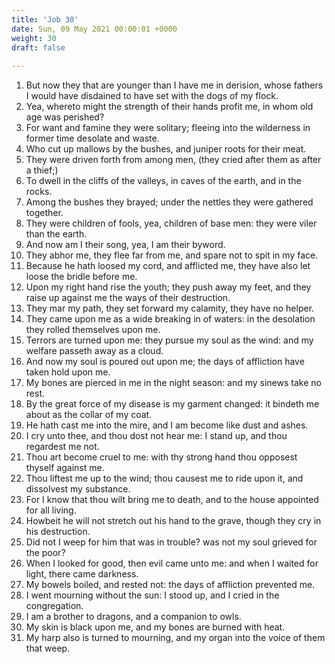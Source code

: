 ```yaml
---
title: 'Job 30'
date: Sun, 09 May 2021 00:00:01 +0000
weight: 30
draft: false
  
---
```


1. But now they that are younger than I have me in derision, whose fathers I would have disdained to have set with the dogs of my flock.
2. Yea, whereto might the strength of their hands profit me, in whom old age was perished?
3. For want and famine they were solitary; fleeing into the wilderness in former time desolate and waste.
4. Who cut up mallows by the bushes, and juniper roots for their meat.
5. They were driven forth from among men, (they cried after them as after a thief;)
6. To dwell in the cliffs of the valleys, in caves of the earth, and in the rocks.
7. Among the bushes they brayed; under the nettles they were gathered together.
8. They were children of fools, yea, children of base men: they were viler than the earth.
9. And now am I their song, yea, I am their byword.
10. They abhor me, they flee far from me, and spare not to spit in my face.
11. Because he hath loosed my cord, and afflicted me, they have also let loose the bridle before me.
12. Upon my right hand rise the youth; they push away my feet, and they raise up against me the ways of their destruction.
13. They mar my path, they set forward my calamity, they have no helper.
14. They came upon me as a wide breaking in of waters: in the desolation they rolled themselves upon me.
15. Terrors are turned upon me: they pursue my soul as the wind: and my welfare passeth away as a cloud.
16. And now my soul is poured out upon me; the days of affliction have taken hold upon me.
17. My bones are pierced in me in the night season: and my sinews take no rest.
18. By the great force of my disease is my garment changed: it bindeth me about as the collar of my coat.
19. He hath cast me into the mire, and I am become like dust and ashes.
20. I cry unto thee, and thou dost not hear me: I stand up, and thou regardest me not.
21. Thou art become cruel to me: with thy strong hand thou opposest thyself against me.
22. Thou liftest me up to the wind; thou causest me to ride upon it, and dissolvest my substance.
23. For I know that thou wilt bring me to death, and to the house appointed for all living.
24. Howbeit he will not stretch out his hand to the grave, though they cry in his destruction.
25. Did not I weep for him that was in trouble? was not my soul grieved for the poor?
26. When I looked for good, then evil came unto me: and when I waited for light, there came darkness.
27. My bowels boiled, and rested not: the days of affliction prevented me.
28. I went mourning without the sun: I stood up, and I cried in the congregation.
29. I am a brother to dragons, and a companion to owls.
30. My skin is black upon me, and my bones are burned with heat.
31. My harp also is turned to mourning, and my organ into the voice of them that weep.
